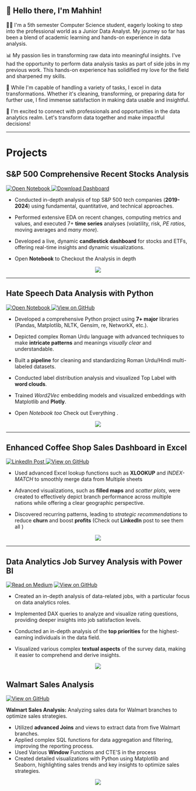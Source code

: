 
## 👋 Hello there, I'm Mahhin! 

👨‍💻 I'm a 5th semester Computer Science student, eagerly looking to step into the professional world as a Junior Data Analyst. My journey so far has been a blend of academic learning and hands-on experience in data analysis.

📊 My passion lies in transforming raw data into meaningful insights. I've had the opportunity to perform data analysis tasks as part of side jobs in my previous work. This hands-on experience has solidified my love for the field and sharpened my skills.

🔄 While I'm capable of handling a variety of tasks, I excel in data transformations. Whether it's cleaning, transforming, or preparing data for further use, I find immense satisfaction in making data usable and insightful.

🌟 I'm excited to connect with professionals and opportunities in the data analytics realm. Let's transform data together and make impactful decisions!


--- 
# Projects

## S&P 500 Comprehensive Recent Stocks Analysis 
<div style="display: inline;">
  <a href="projects/Stock Analysis.html" target="_blank">
    <img src="https://img.shields.io/badge/Jupyter-Open_Notebook-F37626?logo=Jupyter" alt="Open Notebook">
  </a>
  <a href="https://drive.google.com/uc?id=1xCOK_UsGEne-wCyDCiWsXnInx41EEBQJ&export=download">
    <img src="https://img.shields.io/badge/Download-Dashboard-E97627?logo=tableau&logoColor=white" alt="Download Dashboard">
  </a>
</div>

- Conducted in-depth analysis of top S&P 500 tech companies (**2019-2024**) using fundamental, quantitative, and technical approaches.

- Performed extensive EDA on recent changes, computing metrics and values, and executed 7+ **time series** analyses (volatility, risk, *PE ratios*, moving averages and *many more*).

- Developed a live, dynamic **candlestick dashboard** for stocks and ETFs, offering real-time insights and dynamic visualizations.

- Open **Notebook** to Checkout the Analysis in depth

<div style="text-align: center;">
  <img src="images\Man_Stock_Round.png" style="margin: 0 auto;" />
</div>

---
## Hate Speech Data Analysis with Python 
<div style="display: inline;">
  <a href="projects/TagAnalysis.html" target="_blank">
    <img src="https://img.shields.io/badge/Jupyter-Open_Notebook-F37626?logo=Jupyter" alt="Open Notebook">
  </a>
  <a href="https://github.com/mahhin1010/hate-speech-analysis" target="_blank">
    <img src="https://img.shields.io/badge/GitHub-View_on_GitHub-blue?logo=GitHub" alt="View on GitHub">
  </a>
</div>

- Developed a comprehensive Python project using **7+ major** libraries (Pandas, Matplotlib, NLTK, Gensim, re, NetworkX, etc.).

- Depicted complex Roman Urdu language with advanced techniques to make **intricate patterns** and meanings *visually clear* and understandable.

- Built a **pipeline** for cleaning and standardizing Roman Urdu/Hindi multi-labeled datasets.
- Conducted label distribution analysis and visualized Top Label  with **word clouds**.
- Trained *Word2Vec* embedding models and visualized embeddings with Matplotlib and **Plotly**.
- Open *Notebook too* Check out Everything .

<div style="text-align: center;">
  <img src="images\MinimalHate.png" style="margin: 0 auto;" />
</div>

--- 

##  Enhanced Coffee Shop Sales Dashboard in Excel
<div style="display: inline;">
  <a href="https://www.linkedin.com/posts/mahhinshahzad_microsoftexcel-datatransformation-exceldashboard-activity-7233992607159246848-ky5i?utm_source=share&utm_medium=member_desktop" target="_blank">
    <img src="https://img.shields.io/badge/LinkedIn-Check_Post-0A66C2?logo=LinkedIn&logoColor=white" alt="LinkedIn Post">
  </a>
  <a href="https://github.com/mahhin1010/hate-speech-analysis" target="_blank">
    <img src="https://img.shields.io/badge/GitHub-View_on_GitHub-FF4500?logo=GitHub&color=FF4500" alt="View on GitHub">
  </a>
</div>


- Used advanced Excel lookup functions such as **XLOOKUP** and *INDEX-MATCH* to smoothly merge data from Multiple sheets

- Advanced visualizations, such as **filled maps** and *scatter plots*, were created to effectively depict branch performance across multiple nations while offering a clear geographic perspective.

- Discovered recurring patterns, leading to *strategic recommendations* to reduce **churn** and boost **profits** (Check out **LinkedIn** post to see them all )

<div style="text-align: center;">
  <img src="images\Coffe Shop image.png" style="margin: 0 auto;" />
</div>


---

## Data Analytics Job Survey Analysis with Power BI

[![Read on Medium](https://img.shields.io/badge/Read%20on-Medium-1DA1F2?logo=medium&color=black)](https://medium.com/@mahhinshahzad/data-analytics-job-survey-analysis-with-power-bi-dc7fbd7cf1a4)
[![View on GitHub](https://img.shields.io/badge/GitHub-View_on_GitHub-FF4500?logo=GitHub&color=FF4500)](https://github.com/Mahhin1010/Data-Analytics-Job-Survey-Analysis)


- Created an in-depth analysis of data-related jobs, with a particular focus on data analytics roles.
- Implemented DAX queries to analyze and visualize rating questions, providing deeper insights into job satisfaction levels.

- Conducted an in-depth analysis of the **top priorities** for the highest-earning individuals in the data field.
- Visualized various  complex **textual aspects** of the survey data, making it easier to comprehend and derive insights.

<div style="text-align: center;">
  <img src="images\jobmarket.png" style="margin: 0 auto;" />
</div>

## Walmart Sales Analysis

[![View on GitHub](https://img.shields.io/badge/GitHub-View_on_GitHub-blue?logo=GitHub)](https://github.com/Mahhin1010/Walmart-Sales-Analysis-)

**Walmart Sales Analysis:** Analyzing sales data for Walmart branches to optimize sales strategies.
- Utilized **advanced Joins** and views to extract data from five Walmart branches.
- Applied complex SQL functions for data aggregation and filtering, improving the reporting process.
- Used Various **Window** Functions and CTE'S  in the process 
- Created detailed visualizations with Python using Matplotlib and Seaborn, highlighting sales trends and key insights to optimize sales strategies.

<center><img src="images\HousingSchememinmal.png"/></center>




